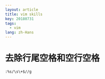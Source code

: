 ```yaml
---
layout: article
title: vim skills
key: 20180731
tags:
  - vim
lang: zh-Hans
---
```


# 去除行尾空格和空行空格
    :%s/\s\+$//g
